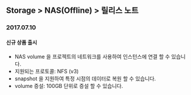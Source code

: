 ## Storage > NAS(Offline) > 릴리스 노트

### 2017.07.10

#### 신규 상품 출시

* NAS volume 을 프로젝트의 네트워크를 사용하여 인스턴스에 연결 할 수 있습니다.
* 지원되는 프로토콜: NFS (v3)
* snapshot 을 지원하여 특정 시점의 데이터로 복원 할 수 있습니다.
* volume 증설: 100GB 단위로 증설 할 수 있습니다.
